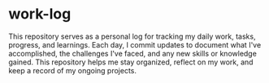 # work-log
This repository serves as a personal log for tracking my daily work, tasks, progress, and learnings. Each day, I commit updates to document what I've accomplished, the challenges I've faced, and any new skills or knowledge gained. This repository helps me stay organized, reflect on my work, and keep a record of my ongoing projects.

